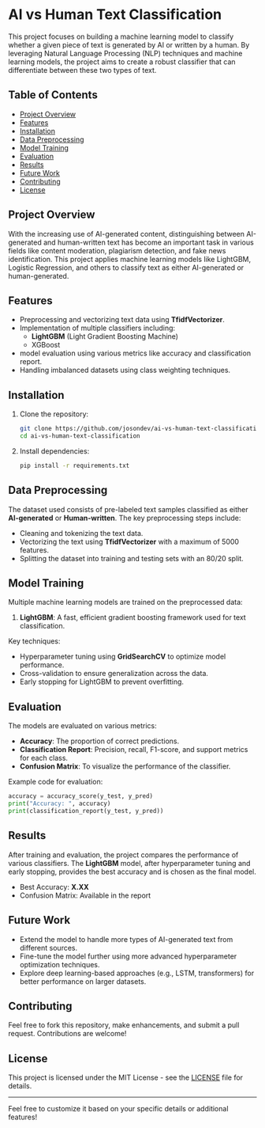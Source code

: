 
# AI vs Human Text Classification

This project focuses on building a machine learning model to classify whether a given piece of text is generated by AI or written by a human. By leveraging Natural Language Processing (NLP) techniques and machine learning models, the project aims to create a robust classifier that can differentiate between these two types of text.

## Table of Contents
- [Project Overview](#project-overview)
- [Features](#features)
- [Installation](#installation)
- [Data Preprocessing](#data-preprocessing)
- [Model Training](#model-training)
- [Evaluation](#evaluation)
- [Results](#results)
- [Future Work](#future-work)
- [Contributing](#contributing)
- [License](#license)

## Project Overview
With the increasing use of AI-generated content, distinguishing between AI-generated and human-written text has become an important task in various fields like content moderation, plagiarism detection, and fake news identification. This project applies machine learning models like LightGBM, Logistic Regression, and others to classify text as either AI-generated or human-generated.

## Features
- Preprocessing and vectorizing text data using **TfidfVectorizer**.
- Implementation of multiple classifiers including:
  - **LightGBM** (Light Gradient Boosting Machine)
  - XGBoost
- model evaluation using various metrics like accuracy and classification report.
- Handling imbalanced datasets using class weighting techniques.

## Installation

1. Clone the repository:
   ```bash
   git clone https://github.com/josondev/ai-vs-human-text-classification.git
   cd ai-vs-human-text-classification
   ```

2. Install dependencies:
   ```bash
   pip install -r requirements.txt
   ```

## Data Preprocessing
The dataset used consists of pre-labeled text samples classified as either **AI-generated** or **Human-written**. The key preprocessing steps include:
- Cleaning and tokenizing the text data.
- Vectorizing the text using **TfidfVectorizer** with a maximum of 5000 features.
- Splitting the dataset into training and testing sets with an 80/20 split.
  
## Model Training
Multiple machine learning models are trained on the preprocessed data:
1. **LightGBM**: A fast, efficient gradient boosting framework used for text classification.

Key techniques:
- Hyperparameter tuning using **GridSearchCV** to optimize model performance.
- Cross-validation to ensure generalization across the data.
- Early stopping for LightGBM to prevent overfitting.

## Evaluation
The models are evaluated on various metrics:
- **Accuracy**: The proportion of correct predictions.
- **Classification Report**: Precision, recall, F1-score, and support metrics for each class.
- **Confusion Matrix**: To visualize the performance of the classifier.

Example code for evaluation:
```python
accuracy = accuracy_score(y_test, y_pred)
print("Accuracy: ", accuracy)
print(classification_report(y_test, y_pred))
```

## Results
After training and evaluation, the project compares the performance of various classifiers. The **LightGBM** model, after hyperparameter tuning and early stopping, provides the best accuracy and is chosen as the final model.

- Best Accuracy: **X.XX**
- Confusion Matrix: Available in the report

## Future Work
- Extend the model to handle more types of AI-generated text from different sources.
- Fine-tune the model further using more advanced hyperparameter optimization techniques.
- Explore deep learning-based approaches (e.g., LSTM, transformers) for better performance on larger datasets.

## Contributing
Feel free to fork this repository, make enhancements, and submit a pull request. Contributions are welcome!

## License
This project is licensed under the MIT License - see the [LICENSE](LICENSE) file for details.

---

Feel free to customize it based on your specific details or additional features!
